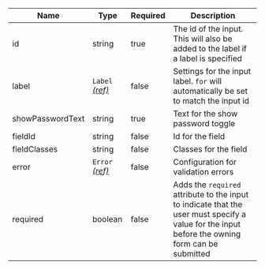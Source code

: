 | Name             | Type                                 | Required | Description                                                                                                                                     |
| ---------------- | ------------------------------------ | -------- | ----------------------------------------------------------------------------------------------------------------------------------------------- |
| id               | string                               | true     | The id of the input. This will also be added to the label if a label is specified                                                               |
| label            | `Label` [_(ref)_](/components/label) | false    | Settings for the input label. `for` will automatically be set to match the input id                                                             |
| showPasswordText | string                               | true     | Text for the show password toggle                                                                                                               |
| fieldId          | string                               | false    | Id for the field                                                                                                                                |
| fieldClasses     | string                               | false    | Classes for the field                                                                                                                           |
| error            | `Error` [_(ref)_](/components/error) | false    | Configuration for validation errors                                                                                                             |
| required         | boolean                              | false    | Adds the `required` attribute to the input to indicate that the user must specify a value for the input before the owning form can be submitted |
